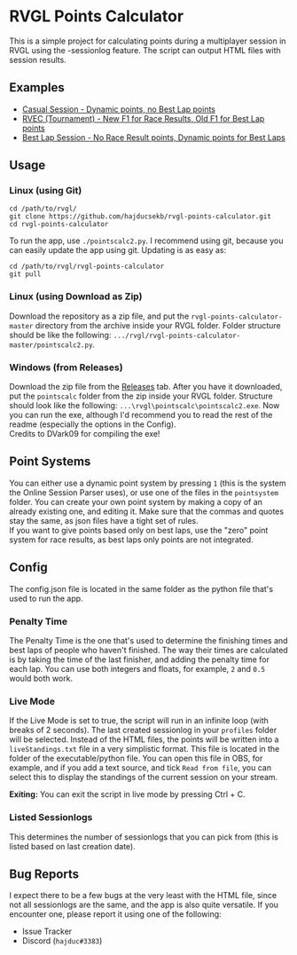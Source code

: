 # RVGL Points Calculator

This is a simple project for calculating points during a multiplayer session in RVGL using the -sessionlog feature. The script can output HTML files with session results.

## Examples

- [Casual Session - Dynamic points, no Best Lap points](https://archive.hajduc.com/session_2021-01-17_20-00-00.html)
- [RVEC (Tournament) - New F1 for Race Results, Old F1 for Best Lap points](https://archive.hajduc.com/session_rvec_merged.html)
- [Best Lap Session - No Race Result points, Dynamic points for Best Laps](https://archive.hajduc.com/session_2020-05-18_21-29-18.html)

## Usage

### Linux (using Git)

```
cd /path/to/rvgl/
git clone https://github.com/hajducsekb/rvgl-points-calculator.git
cd rvgl-points-calculator
```
To run the app, use `./pointscalc2.py`. I recommend using git, because you can easily update the app using git. Updating is as easy as:
```
cd /path/to/rvgl/rvgl-points-calculator
git pull
```

### Linux (using Download as Zip)

Download the repository as a zip file, and put the `rvgl-points-calculator-master` directory from the archive inside your RVGL folder. Folder structure should be like the following: `.../rvgl/rvgl-points-calculator-master/pointscalc2.py`.

### Windows (from Releases)

Download the zip file from the [Releases](https://github.com/hajducsekb/rvgl-points-calculator/releases) tab. After you have it downloaded, put the `pointscalc` folder from the zip inside your RVGL folder. Structure should look like the following: `...\rvgl\pointscalc\pointscalc2.exe`. Now you can run the exe, although I'd recommend you to read the rest of the readme (especially the options in the Config).<br>
Credits to DVark09 for compiling the exe!

## Point Systems

You can either use a dynamic point system by pressing `1` (this is the system the Online Session Parser uses), or use one of the files in the `pointsystem` folder. You can create your own point system by making a copy of an already existing one, and editing it. Make sure that the commas and quotes stay the same, as json files have a tight set of rules.<br>
If you want to give points based only on best laps, use the "zero" point system for race results, as best laps only points are not integrated.

## Config

The config.json file is located in the same folder as the python file that's used to run the app.

### Penalty Time

The Penalty Time is the one that's used to determine the finishing times and best laps of people who haven't finished. The way their times are calculated is by taking the time of the last finisher, and adding the penalty time for each lap. You can use both integers and floats, for example, `2` and `0.5` would both work.

### Live Mode

If the Live Mode is set to true, the script will run in an infinite loop (with breaks of 2 seconds). The last created sessionlog in your `profiles` folder will be selected. Instead of the HTML files, the points will be written into a `liveStandings.txt` file in a very simplistic format. This file is located in the folder of the executable/python file. You can open this file in OBS, for example, and if you add a text source, and tick `Read from file`, you can select this to display the standings of the current session on your stream.

**Exiting:** You can exit the script in live mode by pressing Ctrl + C.

### Listed Sessionlogs

This determines the number of sessionlogs that you can pick from (this is listed based on last creation date).

## Bug Reports

I expect there to be a few bugs at the very least with the HTML file, since not all sessionlogs are the same, and the app is also quite versatile. If you encounter one, please report it using one of the following:

- Issue Tracker
- Discord (`hajduc#3383`)

